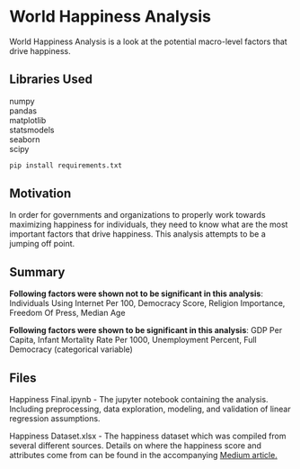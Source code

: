 # World Happiness Analysis

World Happiness Analysis is a look at the potential macro-level factors that drive happiness.

## Libraries Used

numpy<br/>
pandas<br/>
matplotlib<br/>
statsmodels<br/>
seaborn<br/>
scipy<br/>

```bash
pip install requirements.txt
```

## Motivation 

In order for governments and organizations to properly work towards maximizing happiness for individuals, they need to know what are the most important factors that drive happiness. This analysis attempts to be a jumping off point.

## Summary 

**Following factors were shown not to be significant in this analysis**:
Individuals Using Internet Per 100, Democracy Score, Religion Importance, Freedom Of Press, Median Age

**Following factors were shown to be significant in this analysis**:
GDP Per Capita, Infant Mortality Rate Per 1000, Unemployment Percent, Full Democracy (categorical variable)


## Files
Happiness Final.ipynb - The jupyter notebook containing the analysis. Including preprocessing, data exploration, modeling, and validation of linear regression assumptions.

Happiness Dataset.xlsx - The happiness dataset which was compiled from several different sources. Details on where the happiness score and attributes come from can be found in the accompanying [Medium article.](https://medium.com/@matt.lucich/money-healthy-babies-world-happiness-and-data-science-e20e4b2c2e9?sk=15fbc0eb15c87629cf1d2ece13e2b582)
